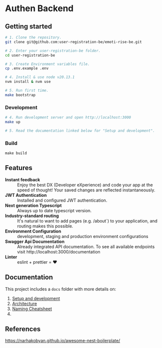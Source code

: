 
# Authen Backend

## Getting started

```bash
# 1. Clone the repository.
git clone git@github.com:user-registration-be/emoti-rise-be.git

# 2. Enter your user-registration-be folder.
cd user-registration-be

# 3. Create Environment variables file.
cp .env.example .env

# 4. Install & use node v20.13.1
nvm install & nvm use

# 5. Run first time.
make bootstrap
```

### Development
```bash
# 4. Run development server and open http://localhost:3000
make up

# 5. Read the documentation linked below for "Setup and development".
```

### Build

```
make build
```

## Features

<dl>
  <!-- <dt><b>Quick scaffolding</b></dt>
  <dd>Create modules, services, controller - right from the CLI!</dd> -->

  <dt><b>Instant feedback</b></dt>
  <dd>Enjoy the best DX (Developer eXperience) and code your app at the speed of thought! Your saved changes are reflected instantaneously.</dd>

  <dt><b>JWT Authentication</b></dt>
  <dd>Installed and configured JWT authentication.</dd>

  <dt><b>Next generation Typescript</b></dt>
  <dd>Always up to date typescript version.</dd>

  <dt><b>Industry-standard routing</b></dt>
  <dd>It's natural to want to add pages (e.g. /about`) to your application, and routing makes this possible.</dd>

  <dt><b>Environment Configuration</b></dt>
  <dd>development, staging and production environment configurations</dd>

  <dt><b>Swagger Api Documentation</b></dt>
  <dd>Already integrated API documentation. To see all available endpoints visit http://localhost:3000/documentation</dd>

  <dt><b>Linter</b></dt>
  <dd>eslint + prettier = ❤️</dd>
</dl>

## Documentation

This project includes a `docs` folder with more details on:

1.  [Setup and development](docs/development.md)
1.  [Architecture](docs/architecture.md)
1.  [Naming Cheatsheet](docs/naming-cheatsheet.md)
2.  

## References
https://narhakobyan.github.io/awesome-nest-boilerplate/
